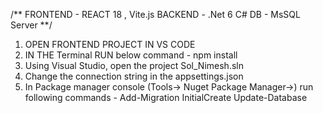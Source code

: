/** FRONTEND - REACT 18 , Vite.js
BACKEND - .Net 6 C#
DB - MsSQL Server **/

1. OPEN FRONTEND PROJECT IN VS CODE
2. IN THE Terminal RUN below command -
npm install
3. Using Visual Studio, open the project Sol_Nimesh.sln
4. Change the connection string in the appsettings.json
5. In Package manager console (Tools-> Nuget Package Manager->) run following commands -
   Add-Migration InitialCreate
   Update-Database
